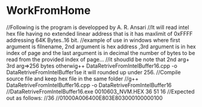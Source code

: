 # WorkFromHome
//Following is the program is developped by A. R. Ansari 
//It will read intel hex file having no extended linear address that is it has maxlimit of 0xFFFF addressing 64K Bytes..16 bit.
//example of use  in windows where first argument is filnename, 2nd argument is hex address ,3rd argument is in hex index of page and the last argument is in decimal the number of bytes to be read from the provided index of page...
//it shoudld be note that  2nd arg+ 3rd arg=>256 bytes otherwig++ DataRetriveFromIntelBuffer16.cpp -o DataRetriveFromIntelBuffer1se it will rounded up under 256.
//Compile source file and keep hex file in the same folder
//g++ DataRetriveFromIntelBuffer16.cpp -o DataRetriveFromIntelBuffer16
//DataRetriveFromIntelBuffer16.exe 0010603_NVM.HEX 36 51 16
//Expected out as follows:
//36
//01000A006400E803E803000100000100
